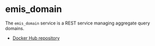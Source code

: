 # emis_domain
The `emis_domain` service is a REST service managing aggregate query domains.

- [Docker Hub repository](https://hub.docker.com/r/pcraster/emis_domain/)
